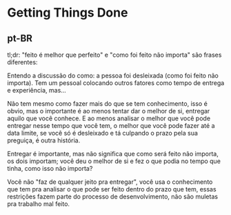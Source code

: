 # Getting Things Done

## pt-BR

tl;dr: "feito é melhor que perfeito" e "como foi feito não importa" são frases diferentes:

Entendo a discussão do como: a pessoa foi desleixada (como foi feito não importa). Tem um pessoal colocando outros fatores como tempo de entrega e experiência, mas...

Não tem mesmo como fazer mais do que se tem conhecimento, isso é obvio, mas o importante é ao menos tentar dar o melhor de si, entregar aquilo que você conhece.
E ao menos analisar o melhor que você pode entregar nesse tempo que você tem, o melhor que você pode fazer até a data limite, se você só é desleixado e tá culpando o prazo pela sua preguiça, é outra história.

Entregar é importante, mas não significa que como será feito não importa, os dois importam; você deu o melhor de si e fez o que podia no tempo que tinha, como isso não importa?

Você não "faz de qualquer jeito pra entregar", você usa o conhecimento que tem pra analisar o que pode ser feito dentro do prazo que tem, essas restrições fazem parte do processo de desenvolvimento, não são muletas pra trabalho mal feito.
